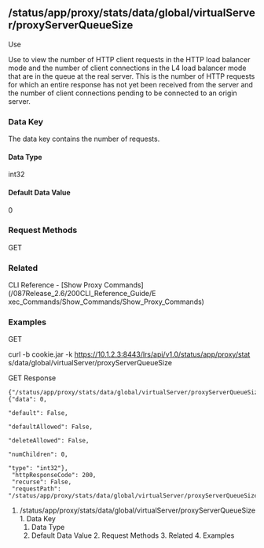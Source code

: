 ## /status/app/proxy/stats/data/global/virtualServer/proxyServerQueueSize

Use

Use to view the number of HTTP client requests in the HTTP load balancer mode
and the number of client connections in the L4 load balancer mode that are in
the queue at the real server. This is the number of HTTP requests for which an
entire response has not yet been received from the server and the number of
client connections pending to be connected to an origin server.

### Data Key

The data key contains the number of requests.

#### Data Type

int32

#### Default Data Value

0

### Request Methods

GET

### Related

CLI Reference - [Show Proxy Commands](/087Release_2.6/200CLI_Reference_Guide/E
xec_Commands/Show_Commands/Show_Proxy_Commands)

### Examples

GET

curl -b cookie.jar -k https://10.1.2.3:8443/lrs/api/v1.0/status/app/proxy/stat
s/data/global/virtualServer/proxyServerQueueSize

GET Response

    
    {"/status/app/proxy/stats/data/global/virtualServer/proxyServerQueueSize": {"data": 0,
                                                                                 "default": False,
                                                                                 "defaultAllowed": False,
                                                                                 "deleteAllowed": False,
                                                                                 "numChildren": 0,
                                                                                 "type": "int32"},
     "httpResponseCode": 200,
     "recurse": False,
     "requestPath": "/status/app/proxy/stats/data/global/virtualServer/proxyServerQueueSize"}
    

  1. /status/app/proxy/stats/data/global/virtualServer/proxyServerQueueSize
    1. Data Key
      1. Data Type
      2. Default Data Value
    2. Request Methods
    3. Related
    4. Examples

